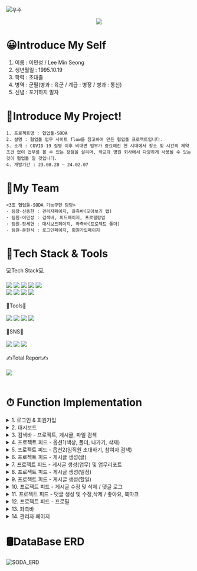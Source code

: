 ![우주](https://user-images.githubusercontent.com/50413112/105368338-c5250000-5c44-11eb-9a01-5a8c95186bba.jpg)

<div align="center">
  <img src="https://capsule-render.vercel.app/api?type=waving&color=auto&height=200&section=header&text=Welcome%20MinSeong%20Github!&fontSize=50" />
</div>

# 😀Introduce My Self
1. 이름 : 이민성 / Lee Min Seong 
2. 생년월일 : 1995.10.19 
3. 학력 : 초대졸
4. 병역 : 군필(병과 : 육군 / 계급 : 병장 / 병과 : 통신)
5. 신념 : 포기하지 말자

# 📑Introduce My Project!

    1. 프로젝트명 : 협업툴-SODA
    2. 설명 : 협업툴 업무 사이트 flow를 참고하여 만든 협업툴 프로젝트입니다.
    3. 소개 : COVID-19 질병 이후 비대면 업무가 중요해진 현 시대에서 장소 및 시간의 제약 조건 없이 업무를 볼 수 있는 장점을 살리며, 학교와 병원 회사에서 다양하게 사용될 수 있는 것이 협업툴 일 것입니다.
    4. 개발기간 : 23.08.28 ~ 24.02.07

# 👥My Team

    <3조 협업툴-SODA 기능구현 담당>
    · 팀장-신동한 : 관리자페이지, 좌측바(모아보기 탭)
    · 팀원-이민성 : 검색바, 피드페이지, 프로필팝업
    · 팀원-장세현 : 대시보드페이지, 좌측바(프로젝트 폴더)
    · 팀원-문현식 : 로그인페이지, 회원가입페이지



# 📡Tech Stack & Tools
<div>
	<div>
		💻Tech Stack💻
	</div> <br>
	<img src="https://img.shields.io/badge/Java-007396?style=flat&logo=Java&logoColor=white" />
	<img src="https://img.shields.io/badge/HTML5-E34F26?style=flat&logo=HTML5&logoColor=white" />
	<img src="https://img.shields.io/badge/CSS3-1572B6?style=flat&logo=CSS3&logoColor=white" />
	<img src="https://img.shields.io/badge/JavaScript-yellow?style=flat&logo=JavaScript&logoColor=white" />
	<img src="https://img.shields.io/badge/jQuery-4682B4?style=flat&logo=jQuery&logoColor=white" /> <br>
	<img src="https://img.shields.io/badge/Oracle SQL-FF0000?style=flat&logo=Oracle&logoColor=white" />
	<img src="https://img.shields.io/badge/Spring-008000?style=flat&logo=Spring&logoColor=white" />
	<img src="https://img.shields.io/badge/Ajax-4682B4?style=flat&logo=Ajax&logoColor=white" />
	<img src="https://img.shields.io/badge/Servlet&JSP-4682B4?style=flat&logo=JSP&logoColor=white" />
</div> <br>

<div>
	<div>
		🔨Tools🔨
	</div> <br>
	<img src="https://img.shields.io/badge/Eclipse IDE-2C2255?style=flat&logo=Eclipse&logoColor=white" />
	<img src="https://img.shields.io/badge/Spring Boot-6DB33F?style=flat&logo=Spring Boot&logoColor=white" />
	<img src="https://img.shields.io/badge/Tomcat-F8DC75?style=flat&logo=Apache Tomcat&logoColor=black" />
	<img src="https://img.shields.io/badge/Github-181717?style=flat&logo=Github&logoColor=white" />
</div> <br> 

<div>
	<div>
		📱SNS📱
	</div> <br>
	<img src="https://img.shields.io/badge/gns_nim_95-E4405F?style=flat&logo=Instagram&logoColor=white"/>
	<img src="https://img.shields.io/badge/mmnwoo33@gmail.com-EA4335?style=flat&logo=Gmail&logoColor=white" />
	<img src="https://img.shields.io/badge/mmnwoo33@naver.com-03C75A?style=flat&logo=Naver&logoColor=white">
</div> <br> 

<div>
	<div>
		✍Total Report✍
	</div> <br>
	<img src="https://github-readme-stats.vercel.app/api/top-langs/?username=LeeMinSeong95&layout=compact"><br><br>
</div>

# ⏱ Function Implementation

<details>
<summary>1. 로그인 & 회원가입</summary>

![SODA_L_J](https://github.com/LeeMinSeong95/mySODAproject/assets/157666399/a35c031b-66aa-4859-9956-11af54364b64)

</details>

<details>
<summary>2. 대시보드</summary>

![SODA_Dash](https://github.com/LeeMinSeong95/mySODAproject/assets/157666399/4b1c192a-9ce4-4aa7-b1d9-f1bc56112868)

</details>

<details>
<summary>3. 검색바 - 프로젝트, 게시글, 파일 검색</summary>

![Searchbar](https://github.com/LeeMinSeong95/mySODAproject/assets/157666399/0dfbacb1-e971-4ab9-8540-96fd9572f83f)

</details>

<details>
<summary>4. 프로젝트 피드 - 옵션1(색상, 폴더, 나가기, 삭제)</summary>

![Project_option1](https://github.com/LeeMinSeong95/mySODAproject/assets/157666399/d107ec45-15d6-4841-abbb-e8262ace80c5)

</details>

<details>
<summary>5. 프로젝트 피드 - 옵션2(임직원 초대하기, 참여자 검색)</summary>

![invite](https://github.com/LeeMinSeong95/mySODAproject/assets/157666399/f19a1ac8-5083-492e-8155-1387a53966ea)

</details>

<details>
<summary>6. 프로젝트 피드 - 게시글 생성(글)</summary>

![post](https://github.com/LeeMinSeong95/mySODAproject/assets/157666399/de6ecb9c-f769-438c-9141-adb5c938a791)

</details>

<details>
<summary>7. 프로젝트 피드 - 게시글 생성(업무) 및 업무리포트</summary>

![work](https://github.com/LeeMinSeong95/mySODAproject/assets/157666399/121e91aa-ca9b-4a4d-a5dd-c055c759fa1d)

</details>

<details>
<summary>8. 프로젝트 피드 - 게시글 생성(일정)</summary>

![schedule](https://github.com/LeeMinSeong95/mySODAproject/assets/157666399/a2f9ba15-d59b-4d97-b622-1c46b8ee5869)

</details>

<details>
<summary>9. 프로젝트 피드 - 게시글 생성(할일)</summary>

![todo](https://github.com/LeeMinSeong95/mySODAproject/assets/157666399/8ce51411-ca1e-45ac-8214-5130ef3d5fbd)

</details>

<details>
<summary>10. 프로젝트 피드 - 게시글 수정 및 삭제 / 댓글 로그</summary>

![modify](https://github.com/LeeMinSeong95/mySODAproject/assets/157666399/bdb3f5dc-d62b-453f-aea4-b11e05a3bef0)

</details>

<details>
<summary>11. 프로젝트 피드 - 댓글 생성 및 수정,삭제 / 좋아요, 북마크</summary>

![reply](https://github.com/LeeMinSeong95/mySODAproject/assets/157666399/2f918885-761d-43bf-aaff-35343315eb12)

</details>

<details>
<summary>12. 프로젝트 피드 - 프로필</summary>

![Profile](https://github.com/LeeMinSeong95/mySODAproject/assets/157666399/ad426c6d-d2aa-4213-bed9-a5c57bccda5a)

</details>

<details>
<summary>13. 좌측바</summary>

![SODA_Sidebar](https://github.com/LeeMinSeong95/mySODAproject/assets/157666399/1eab1497-afe1-45c1-83ca-ff468ab9a071)

</details>

<details>
<summary>14. 관리자 페이지</summary>

![SODA_Ad](https://github.com/LeeMinSeong95/mySODAproject/assets/157666399/00902e56-1527-4666-b04b-a67fc87e2bf7)

</details>

# 🛢DataBase ERD
![SODA_ERD](https://github.com/LeeMinSeong95/mySODAproject/assets/157666399/71aecd64-0282-4f7d-b42b-f9221e7be350)
